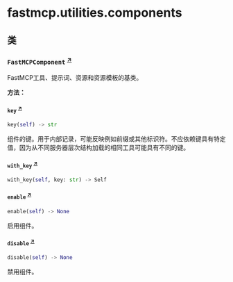# fastmcp.utilities.components

## 类

### `FastMCPComponent` <sup><a href="https://github.com/jlowin/fastmcp/blob/main/src/fastmcp/utilities/components.py#L21" target="_blank">↗</a></sup>

FastMCP工具、提示词、资源和资源模板的基类。

**方法：**

#### `key` <sup><a href="https://github.com/jlowin/fastmcp/blob/main/src/fastmcp/utilities/components.py#L48" target="_blank">↗</a></sup>

```python
key(self) -> str
```

组件的键。用于内部记录，可能反映例如前缀或其他标识符。不应依赖键具有特定值，因为从不同服务器层次结构加载的相同工具可能具有不同的键。

#### `with_key` <sup><a href="https://github.com/jlowin/fastmcp/blob/main/src/fastmcp/utilities/components.py#L57" target="_blank">↗</a></sup>

```python
with_key(self, key: str) -> Self
```

#### `enable` <sup><a href="https://github.com/jlowin/fastmcp/blob/main/src/fastmcp/utilities/components.py#L69" target="_blank">↗</a></sup>

```python
enable(self) -> None
```

启用组件。

#### `disable` <sup><a href="https://github.com/jlowin/fastmcp/blob/main/src/fastmcp/utilities/components.py#L73" target="_blank">↗</a></sup>

```python
disable(self) -> None
```

禁用组件。